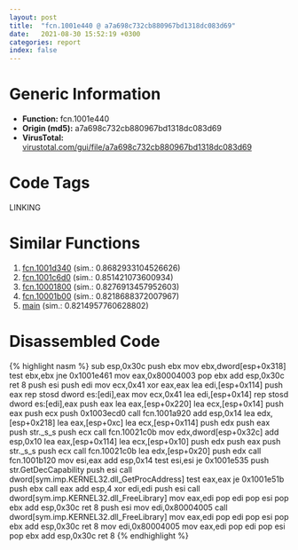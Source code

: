 ```yaml
---
layout: post
title:  "fcn.1001e440 @ a7a698c732cb880967bd1318dc083d69"
date:   2021-08-30 15:52:19 +0300
categories: report
index: false
---
```


# Generic Information
- **Function:** fcn.1001e440
- **Origin (md5):** a7a698c732cb880967bd1318dc083d69
- **VirusTotal:** [virustotal.com/gui/file/a7a698c732cb880967bd1318dc083d69][virustotal_ref]

# Code Tags
<span class="tag" id="LINKING">LINKING</span>


# Similar Functions

1. [fcn.1001d340][similar_1_ref] (sim.: 0.8682933104526626)
2. [fcn.1001c6d0][similar_2_ref] (sim.: 0.851421073600934)
3. [fcn.10001800][similar_3_ref] (sim.: 0.8276913457952603)
4. [fcn.10001b00][similar_4_ref] (sim.: 0.8218688372007967)
5. [main][similar_5_ref] (sim.: 0.8214957760628802)


# Disassembled Code

{% highlight nasm %}
sub esp,0x30c
push ebx
mov ebx,dword[esp+0x318]
test ebx,ebx
jne 0x1001e461
mov eax,0x80004003
pop ebx
add esp,0x30c
ret 8
push esi
push edi
mov ecx,0x41
xor eax,eax
lea edi,[esp+0x114]
push eax
rep stosd dword es:[edi],eax
mov ecx,0x41
lea edi,[esp+0x14]
rep stosd dword es:[edi],eax
push eax
lea eax,[esp+0x220]
lea ecx,[esp+0x14]
push eax
push ecx
push 0x1003ecd0
call fcn.1001a920
add esp,0x14
lea edx,[esp+0x218]
lea eax,[esp+0xc]
lea ecx,[esp+0x114]
push edx
push eax
push str._s_s
push ecx
call fcn.10021c0b
mov edx,dword[esp+0x32c]
add esp,0x10
lea eax,[esp+0x114]
lea ecx,[esp+0x10]
push edx
push eax
push str._s_s
push ecx
call fcn.10021c0b
lea edx,[esp+0x20]
push edx
call fcn.1001b120
mov esi,eax
add esp,0x14
test esi,esi
je 0x1001e535
push str.GetDecCapability
push esi
call dword[sym.imp.KERNEL32.dll_GetProcAddress]
test eax,eax
je 0x1001e51b
push ebx
call eax
add esp,4
xor edi,edi
push esi
call dword[sym.imp.KERNEL32.dll_FreeLibrary]
mov eax,edi
pop edi
pop esi
pop ebx
add esp,0x30c
ret 8
push esi
mov edi,0x80004005
call dword[sym.imp.KERNEL32.dll_FreeLibrary]
mov eax,edi
pop edi
pop esi
pop ebx
add esp,0x30c
ret 8
mov edi,0x80004005
mov eax,edi
pop edi
pop esi
pop ebx
add esp,0x30c
ret 8
{% endhighlight %}


[similar_1_ref]: /report/fcn.1001d340@a7a698c732cb880967bd1318dc083d69
[similar_2_ref]: /report/fcn.1001c6d0@a7a698c732cb880967bd1318dc083d69
[similar_3_ref]: /report/fcn.10001800@a0ac129ff3ea4c0dfa9529c259a9502c
[similar_4_ref]: /report/fcn.10001b00@a0ac129ff3ea4c0dfa9529c259a9502c
[similar_5_ref]: /report/main@e9782a46c2d4ab52d9b2b1b712934fbe
[virustotal_ref]: https://www.virustotal.com/gui/file/a7a698c732cb880967bd1318dc083d69